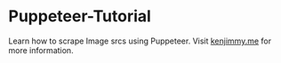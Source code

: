 # Puppeteer-Tutorial
Learn how to scrape Image srcs using Puppeteer. Visit <a href="https://kenjimmy.me/shelf/web-scraping-using-puppeteer" target="_blank">kenjimmy.me</a> for more information.
